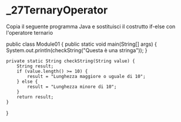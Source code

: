 # _27TernaryOperator

Copia il seguente programma Java e sostituisci il costrutto if-else con l'operatore ternario

public class Module01 {
    public static void main(String[] args) {
        System.out.println(checkString("Questa è una stringa"));
    }

    private static String checkString(String value) {
        String result;
        if (value.length() >= 10) {
            result = "Lunghezza maggiore o uguale di 10";
        } else {
            result = "Lunghezza minore di 10";
        } 
        return result;
    }
}
